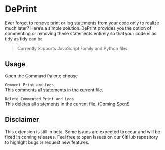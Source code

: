 # DePrint

Ever forget to remove print or log statements from your code only to realize much later? Here's a simple solution. DePrint provides you the option of commenting or removing these statements entirely so that your code is as tidy as tidy can be.

> Currently Supports JavaScript Family and Python files

## Usage

Open the Command Palette choose

`Comment Print and Logs`  
This comments all statements in the current file.

`Delete Commented Print and Logs`  
This deletes all statements in the current file. (Coming Soon!)

## Disclaimer

This extension is still in beta. Some issues are expected to occur and will be fixed in coming releases. Feel free to open Issues on our GitHub repository to highlght bugs or request new features.